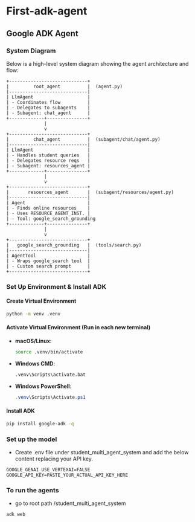 # First-adk-agent
## Google ADK Agent

### System Diagram

Below is a high-level system diagram showing the agent architecture and flow:

```
+-----------------------------+
|         root_agent          |  (agent.py)
|-----------------------------|
| LlmAgent                    |
| - Coordinates flow          |
| - Delegates to subagents    |
| - Subagent: chat_agent      |
+-------------+---------------+
              |
              v
+-----------------------------+
|         chat_agent          |  (subagent/chat/agent.py)
|-----------------------------|
| LlmAgent                    |
| - Handles student queries   |
| - Delegates resource reqs   |
| - Subagent: resources_agent |
+-------------+---------------+
              |
              v
+-----------------------------+
|       resources_agent       |  (subagent/resources/agent.py)
|-----------------------------|
| Agent                       |
| - Finds online resources    |
| - Uses RESOURCE_AGENT_INST. |
| - Tool: google_search_grounding
+-------------+---------------+
              |
              v
+-----------------------------+
|   google_search_grounding   |  (tools/search.py)
|-----------------------------|
| AgentTool                   |
| - Wraps google_search tool  |
| - Custom search prompt      |
+-----------------------------+
```

### Set Up Environment & Install ADK

#### Create Virtual Environment
```bash
python -m venv .venv
```

#### Activate Virtual Environment (Run in each new terminal)
- **macOS/Linux**: 
    ```bash
    source .venv/bin/activate
    ```
- **Windows CMD**: 
    ```cmd
    .venv\Scripts\activate.bat
    ```
- **Windows PowerShell**: 
    ```powershell
    .venv\Scripts\Activate.ps1
    ```

#### Install ADK
```bash
pip install google-adk -q
```

### Set up the model
- Create .env file under student_multi_agent_system and add the below content replacing your API key.
```
GOOGLE_GENAI_USE_VERTEXAI=FALSE
GOOGLE_API_KEY=PASTE_YOUR_ACTUAL_API_KEY_HERE
```

### To run the agents
- go to root path /student_multi_agent_system
```
adk web
```

